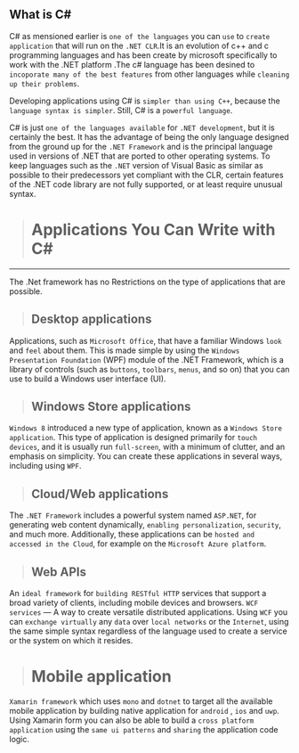 ﻿## What is C#

C# as mensioned earlier is  `one of the languages` you can `use` to `create application` that will run on the `.NET CLR`.It is an evolution of c++ and c programming languages and has been create by microsoft specifically to work with the .NET platform .The c# language has been desined to `incoporate many of the best features` from other languages while `cleaning up their problems`.

Developing applications using C# is `simpler than using C++`, because the `language syntax is simpler`. Still, C# is a `powerful language`. 

C# is just `one of the languages available` for `.NET development`, but it is certainly the best. It has the advantage of being the only language designed from the ground up for the `.NET Framework` and is the principal language used in versions of .NET that are ported to other operating systems. To keep languages such as the `.NET` version of Visual Basic as similar as possible to their predecessors yet compliant with the CLR, certain features of the .NET code library are not fully supported, or at least require unusual syntax.

> # Applications You Can Write with C#
----------------------------------
The .Net framework has no Restrictions on the type of applications that are possible.

> ## Desktop applications
Applications, such as `Microsoft Office`, that have a
familiar Windows `look` and `feel` about them. This is made simple by using the
`Windows Presentation Foundation` (WPF) module of the .NET Framework,
which is a library of controls (such as `buttons`, `toolbars`, `menus`, and so on) that
you can use to build a Windows user interface (UI).

> ## Windows Store applications
`Windows 8` introduced a new type of
application, known as a `Windows Store application`. This type of application is
designed primarily for `touch devices`, and it is usually run `full-screen`, with a
minimum of clutter, and an emphasis on simplicity. You can create these
applications in several ways, including using `WPF`.


> ## Cloud/Web applications 
The `.NET Framework` includes a powerful
system named `ASP.NET`, for generating web content dynamically, `enabling
personalization`, `security`, and much more. Additionally, these applications can
be `hosted and accessed in the Cloud`, for example on the `Microsoft Azure
platform`.

> ## Web APIs 
An `ideal framework` for `building RESTful HTTP` services that
support a broad variety of clients, including mobile devices and browsers.
`WCF services` — A way to create versatile distributed applications. Using
`WCF` you can `exchange virtually` any `data` over `local networks` or the `Internet`,
using the same simple syntax regardless of the language used to create a
service or the system on which it resides.

> # Mobile application
 `Xamarin framework` which uses `mono` and `dotnet` to target all the available mobile application by building native application for `android` , `ios` and `uwp`. Using Xamarin form you can also be able to build a `cross platform application` using the `same ui patterns` and `sharing` the application code logic.





